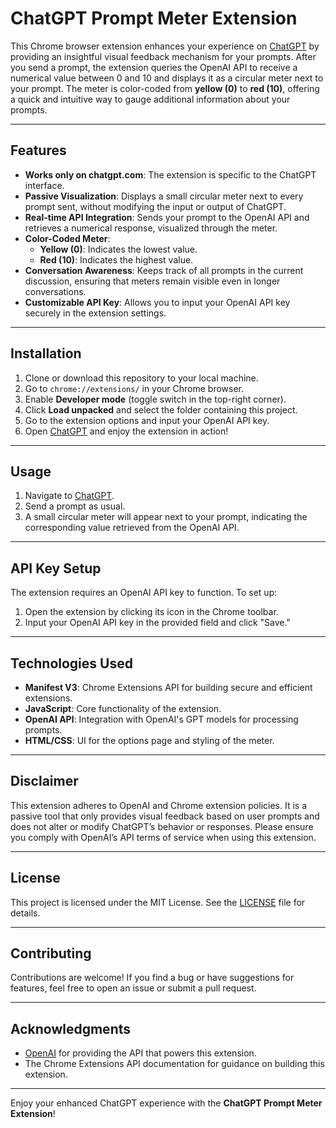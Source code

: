 # ChatGPT Prompt Meter Extension

This Chrome browser extension enhances your experience on [ChatGPT](https://chatgpt.com) by providing an insightful visual feedback mechanism for your prompts. After you send a prompt, the extension queries the OpenAI API to receive a numerical value between 0 and 10 and displays it as a circular meter next to your prompt. The meter is color-coded from **yellow (0)** to **red (10)**, offering a quick and intuitive way to gauge additional information about your prompts.

---

## Features

- **Works only on chatgpt.com**: The extension is specific to the ChatGPT interface.
- **Passive Visualization**: Displays a small circular meter next to every prompt sent, without modifying the input or output of ChatGPT.
- **Real-time API Integration**: Sends your prompt to the OpenAI API and retrieves a numerical response, visualized through the meter.
- **Color-Coded Meter**: 
  - **Yellow (0)**: Indicates the lowest value.
  - **Red (10)**: Indicates the highest value.
- **Conversation Awareness**: Keeps track of all prompts in the current discussion, ensuring that meters remain visible even in longer conversations.
- **Customizable API Key**: Allows you to input your OpenAI API key securely in the extension settings.

---

## Installation

1. Clone or download this repository to your local machine.
2. Go to `chrome://extensions/` in your Chrome browser.
3. Enable **Developer mode** (toggle switch in the top-right corner).
4. Click **Load unpacked** and select the folder containing this project.
5. Go to the extension options and input your OpenAI API key.
6. Open [ChatGPT](https://chatgpt.com) and enjoy the extension in action!

---

## Usage

1. Navigate to [ChatGPT](https://chatgpt.com).
2. Send a prompt as usual.
3. A small circular meter will appear next to your prompt, indicating the corresponding value retrieved from the OpenAI API.

---

## API Key Setup

The extension requires an OpenAI API key to function. To set up:

1. Open the extension by clicking its icon in the Chrome toolbar.
2. Input your OpenAI API key in the provided field and click "Save."

---

## Technologies Used

- **Manifest V3**: Chrome Extensions API for building secure and efficient extensions.
- **JavaScript**: Core functionality of the extension.
- **OpenAI API**: Integration with OpenAI's GPT models for processing prompts.
- **HTML/CSS**: UI for the options page and styling of the meter.

---

## Disclaimer

This extension adheres to OpenAI and Chrome extension policies. It is a passive tool that only provides visual feedback based on user prompts and does not alter or modify ChatGPT’s behavior or responses. Please ensure you comply with OpenAI’s API terms of service when using this extension.

---

## License

This project is licensed under the MIT License. See the [LICENSE](LICENSE) file for details.

---

## Contributing

Contributions are welcome! If you find a bug or have suggestions for features, feel free to open an issue or submit a pull request.

---

## Acknowledgments

- [OpenAI](https://openai.com) for providing the API that powers this extension.
- The Chrome Extensions API documentation for guidance on building this extension.

---

Enjoy your enhanced ChatGPT experience with the **ChatGPT Prompt Meter Extension**!
